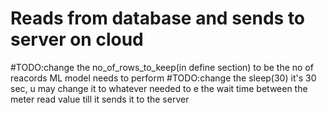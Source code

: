 # Reads from database and sends to server on cloud

#TODO:change the no_of_rows_to_keep(in define section) to be the no of reacords ML model needs to perform
#TODO:change the sleep(30) it's 30 sec, u may change it to whatever needed to e the wait time between the meter read value till it sends it to the server
